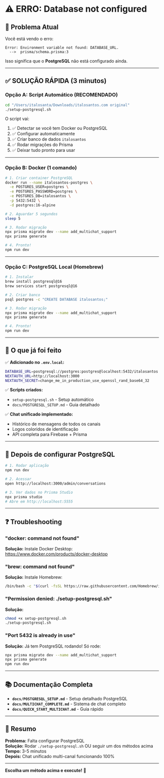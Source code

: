# ⚠️ ERRO: Database not configured

## 🔴 Problema Atual

Você está vendo o erro:
```
Error: Environment variable not found: DATABASE_URL.
  -->  prisma/schema.prisma:3
```

Isso significa que o **PostgreSQL** não está configurado ainda.

---

## ✅ SOLUÇÃO RÁPIDA (3 minutos)

### Opção A: Script Automático (RECOMENDADO)

```bash
cd "/Users/italosanta/Downloads/italosantos.com original"
./setup-postgresql.sh
```

O script vai:
1. ✅ Detectar se você tem Docker ou PostgreSQL
2. ✅ Configurar automaticamente
3. ✅ Criar banco de dados `italosantos`
4. ✅ Rodar migrações do Prisma
5. ✅ Deixar tudo pronto para usar

---

### Opção B: Docker (1 comando)

```bash
# 1. Criar container PostgreSQL
docker run --name italosantos-postgres \
  -e POSTGRES_USER=postgres \
  -e POSTGRES_PASSWORD=postgres \
  -e POSTGRES_DB=italosantos \
  -p 5432:5432 \
  -d postgres:16-alpine

# 2. Aguardar 5 segundos
sleep 5

# 3. Rodar migração
npx prisma migrate dev --name add_multichat_support
npx prisma generate

# 4. Pronto!
npm run dev
```

---

### Opção C: PostgreSQL Local (Homebrew)

```bash
# 1. Instalar
brew install postgresql@16
brew services start postgresql@16

# 2. Criar banco
psql postgres -c "CREATE DATABASE italosantos;"

# 3. Rodar migração
npx prisma migrate dev --name add_multichat_support
npx prisma generate

# 4. Pronto!
npm run dev
```

---

## 📝 O que já foi feito

✅ **Adicionado no `.env.local`:**
```bash
DATABASE_URL=postgresql://postgres:postgres@localhost:5432/italosantos
NEXTAUTH_URL=http://localhost:3000
NEXTAUTH_SECRET=change_me_in_production_use_openssl_rand_base64_32
```

✅ **Scripts criados:**
- `setup-postgresql.sh` - Setup automático
- `docs/POSTGRESQL_SETUP.md` - Guia detalhado

✅ **Chat unificado implementado:**
- Histórico de mensagens de todos os canais
- Logos coloridos de identificação
- API completa para Firebase + Prisma

---

## 🚀 Depois de configurar PostgreSQL

```bash
# 1. Rodar aplicação
npm run dev

# 2. Acessar
open http://localhost:3000/admin/conversations

# 3. Ver dados no Prisma Studio
npx prisma studio
# Abre em http://localhost:5555
```

---

## ❓ Troubleshooting

### "docker: command not found"
**Solução:** Instale Docker Desktop: https://www.docker.com/products/docker-desktop

### "brew: command not found"
**Solução:** Instale Homebrew:
```bash
/bin/bash -c "$(curl -fsSL https://raw.githubusercontent.com/Homebrew/install/HEAD/install.sh)"
```

### "Permission denied: ./setup-postgresql.sh"
**Solução:**
```bash
chmod +x setup-postgresql.sh
./setup-postgresql.sh
```

### "Port 5432 is already in use"
**Solução:** Já tem PostgreSQL rodando! Só rode:
```bash
npx prisma migrate dev --name add_multichat_support
npx prisma generate
npm run dev
```

---

## 📚 Documentação Completa

- **`docs/POSTGRESQL_SETUP.md`** - Setup detalhado PostgreSQL
- **`docs/MULTICHAT_COMPLETE.md`** - Sistema de chat completo
- **`docs/QUICK_START_MULTICHAT.md`** - Guia rápido

---

## 🎯 Resumo

**Problema:** Falta configurar PostgreSQL  
**Solução:** Rodar `./setup-postgresql.sh` OU seguir um dos métodos acima  
**Tempo:** 3-5 minutos  
**Depois:** Chat unificado multi-canal funcionando 100%

---

**Escolha um método acima e execute!** 🚀
